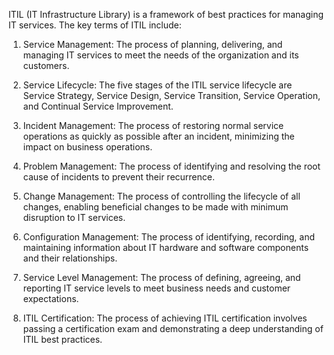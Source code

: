 ITIL (IT Infrastructure Library) is a framework of best practices for managing IT services. The key terms of ITIL include:

1. Service Management: The process of planning, delivering, and managing IT services to meet the needs of the organization and its customers.

2. Service Lifecycle: The five stages of the ITIL service lifecycle are Service Strategy, Service Design, Service Transition, Service Operation, and Continual Service Improvement.

3. Incident Management: The process of restoring normal service operations as quickly as possible after an incident, minimizing the impact on business operations.

4. Problem Management: The process of identifying and resolving the root cause of incidents to prevent their recurrence.

5. Change Management: The process of controlling the lifecycle of all changes, enabling beneficial changes to be made with minimum disruption to IT services.

6. Configuration Management: The process of identifying, recording, and maintaining information about IT hardware and software components and their relationships.

7. Service Level Management: The process of defining, agreeing, and reporting IT service levels to meet business needs and customer expectations.

8. ITIL Certification: The process of achieving ITIL certification involves passing a certification exam and demonstrating a deep understanding of ITIL best practices.
